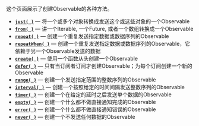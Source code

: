 这个页面展示了创建Observable的各种方法。

* [**`just( )`**](http://reactivex.io/documentation/operators/just.html) — 将一个或多个对象转换成发送这个或这些对象的一个Observable
* [**`from( )`**](http://reactivex.io/documentation/operators/from.html) — 讲一个Iterable, 一个Future, 或者一个数组转换成一个Observable
* [**`repeat( )`**](http://reactivex.io/documentation/operators/repeat.html) — 创建一个重复发送指定数据或数据序列的Observable
* [**`repeatWhen( )`**](http://reactivex.io/documentation/operators/repeat.html) — 创建一个重复发送指定数据或数据序列的Observable，它依赖于另一个Observable发送的数据
* [**`create( )`**](http://reactivex.io/documentation/operators/create.html) — 使用一个函数从头创建一个Observable
* [**`defer( )`**](http://reactivex.io/documentation/operators/defer.html) — 只有当订阅者订阅才创建Observable；为每个订阅创建一个新的Observable
* [**`range( )`**](http://reactivex.io/documentation/operators/range.html) — 创建一个发送指定范围的整数序列的Observable
* [**`interval( )`**](http://reactivex.io/documentation/operators/interval.html) — 创建一个按照给定的时间间隔发送整数序列的Observable
* [**`timer( )`**](http://reactivex.io/documentation/operators/timer.html) — 创建一个在给定的延时之后发送单个数据的Observable
* [**`empty( )`**](http://reactivex.io/documentation/operators/empty-never-throw.html) — 创建一个什么都不做直接通知完成的Observable
* [**`error( )`**](http://reactivex.io/documentation/operators/empty-never-throw.html) — 创建一个什么都不做直接通知错误的Observable
* [**`never( )`**](http://reactivex.io/documentation/operators/empty-never-throw.html) — 创建一个不发送任何数据的Observable
